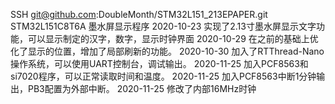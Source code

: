 SSH git@github.com:DoubleMonth/STM32L151_213EPAPER.git
STM32L151C8T6A 墨水屏显示程序
2020-10-23 实现了2.13寸墨水屏显示文字功能，可以显示制定的汉字，数字，显示时钟界面
2020-10-29 在之前的基础上优化了显示的位置，增加了局部刷新的功能。
2020-10-30 加入了RTThread-Nano操作系统，可以使用UART控制台，调试输出。
2020-11-25 加入PCF8563和si7020程序，可以正常读取时间和温度。
2020-11-25 加入PCF8563中断1分钟输出，PB3配置为外部中断。
2020-11-25 修改了内部16MHz时钟
